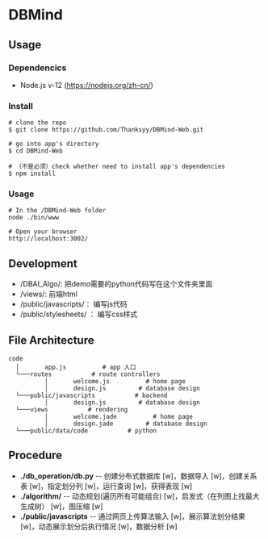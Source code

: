 # DBMind

## Usage

### Dependencics
- Node.js v-12 (https://nodejs.org/zh-cn/)

### Install
```
# clone the repo
$ git clone https://github.com/Thanksyy/DBMind-Web.git

# go into app's directory
$ cd DBMind-Web

# （不是必须）check whether need to install app's dependencies
$ npm install
```
### Usage
```
# In the /DBMind-Web folder
node ./bin/www

# Open your browser
http://localhost:3002/
```

## Development
- /DBAI_Algo/: 把demo需要的python代码写在这个文件夹里面
- /views/: 前端html
- /public/javascripts/： 编写js代码
- /public/stylesheets/ ： 编写css样式

## File Architecture

```
code
  │       app.js          # app 入口
  └───routes           # route controllers
          │       welcome.js          # home page
          │       design.js         # database design
  └───public/javascripts           # backend
          │       design.js         # database design  
  └───views           # rendering
          │       welcome.jade          # home page
          │       design.jade         # database design
  └───public/data/code           # python
```

## Procedure
- **./db_operation/db.py** -- 创建分布式数据库 [w]，数据导入 [w]，创建关系表 [w]，指定划分列 [w]，运行查询 [w]，获得表现 [w]
- **./algorithm/** -- 动态规划(遍历所有可能组合) [w]，启发式（在列图上找最大生成树） [w]，图压缩 [w]
- **./public/javascripts** -- 通过网页上传算法输入 [w]，展示算法划分结果 [w]，动态展示划分后执行情况 [w]，数据分析 [w]

